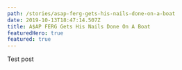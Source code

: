 ```yaml
---
path: /stories/asap-ferg-gets-his-nails-done-on-a-boat
date: 2019-10-13T18:47:14.507Z
title: A$AP FERG Gets His Nails Done On A Boat
featuredHero: true
featured: true
---
```

Test post
